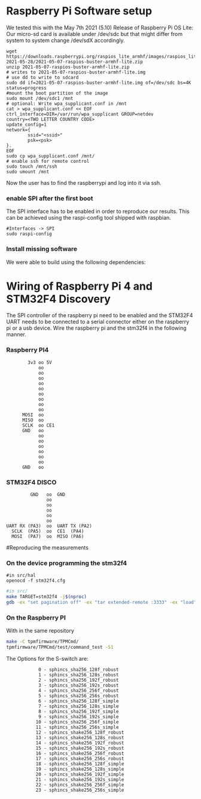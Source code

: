 # Raspberry Pi Software setup

We tested this with the May 7th 2021 (5.10) Release of Raspberry Pi OS Lite:
Our micro-sd card is available under /dev/sdc but that might differ from system to 
system change /dev/sdX accordingly.


```
wget https://downloads.raspberrypi.org/raspios_lite_armhf/images/raspios_lite_armhf-2021-05-28/2021-05-07-raspios-buster-armhf-lite.zip
unzip 2021-05-07-raspios-buster-armhf-lite.zip   
# writes to 2021-05-07-raspios-buster-armhf-lite.img
# use dd to write to sdcard
sudo dd if=2021-05-07-raspios-buster-armhf-lite.img of=/dev/sdc bs=4K status=progress
#mount the boot partition of the image
sudo mount /dev/sdc1 /mnt
# optional: Write wpa_supplicant.conf in /mnt
cat > wpa_supplicant.conf << EOF
ctrl_interface=DIR=/var/run/wpa_supplicant GROUP=netdev
country=<TWO LETTER COUNTRY CODE>
update_config=1
network={
        ssid="<ssid>"
        psk=<psk>
}.
EOF
sudo cp wpa_supplicant.conf /mnt/
# enable ssh for remote control
sudo touch /mnt/ssh
sudo umount /mnt
```

Now the user has to find the raspberrypi and log into it via ssh.

### enable SPI after the first boot

The SPI interface has to be enabled in order to reproduce our results.
This can be achieved using the raspi-config tool shipped with raspbian.

```
#Interfaces -> SPI 
sudo raspi-config
```


### Install missing software

We were able to build using the following dependencies:





# Wiring of Raspberry Pi 4 and STM32F4 Discovery 

The SPI controller of the raspberry pi need to be enabled and 
the STM32F4 UART needs to be connected to a serial connector either
on the raspberry pi or a usb device. Wire the raspberry pi and the 
stm32f4 in the following manner.

### Raspberry PI4

```
        3v3 oo 5V             
            oo             
            oo             
            oo             
            oo             
            oo             
            oo             
            oo             
            oo             
            oo             
      MOSI  oo             
      MISO  oo             
      SCLK  oo CE1            
      GND   oo            
            oo             
            oo             
            oo             
            oo             
            oo             
            oo 
      GND   oo 
```

### STM32F4 DISCO

```
         GND   oo  GND
               oo             
               oo             
               oo             
               oo             
               oo             
UART RX (PA3)  oo  UART TX (PA2)
  SCLK  (PA5)  oo  CE1  (PA4)           
  MOSI  (PA7)  oo  MISO (PA6)             
```


#Reproducing the measurements

### On the device programming the stm32f4

```
#in src/hal
openocd -f stm32f4.cfg
```

```bash
#in src/ 
make TARGET=stm32f4 -j$(nproc)
gdb -ex "set pagination off" -ex "tar extended-remote :3333" -ex "load" -ex "run" build/tpm.elf
```

### On the Raspberry PI

With in the same repository

```bash
make -C tpmfirmware/TPMCmd/
tpmfirmware/TPMCmd/test/command_test -S1
```

The Options for the S-switch are:
```
            0 - sphincs_sha256_128f_robust
            1 - sphincs_sha256_128s_robust
            2 - sphincs_sha256_192f_robust
            3 - sphincs_sha256_192s_robust
            4 - sphincs_sha256_256f_robust
            5 - sphincs_sha256_256s_robust
            6 - sphincs_sha256_128f_simple
            7 - sphincs_sha256_128s_simple
            8 - sphincs_sha256_192f_simple
            9 - sphincs_sha256_192s_simple
           10 - sphincs_sha256_256f_simple
           11 - sphincs_sha256_256s_simple
           12 - sphincs_shake256_128f_robust
           13 - sphincs_shake256_128s_robust
           14 - sphincs_shake256_192f_robust
           15 - sphincs_shake256_192s_robust
           16 - sphincs_shake256_256f_robust
           17 - sphincs_shake256_256s_robust
           18 - sphincs_shake256_128f_simple
           19 - sphincs_shake256_128s_simple
           20 - sphincs_shake256_192f_simple
           21 - sphincs_shake256_192s_simple
           22 - sphincs_shake256_256f_simple
           23 - sphincs_shake256_256s_simple
```
